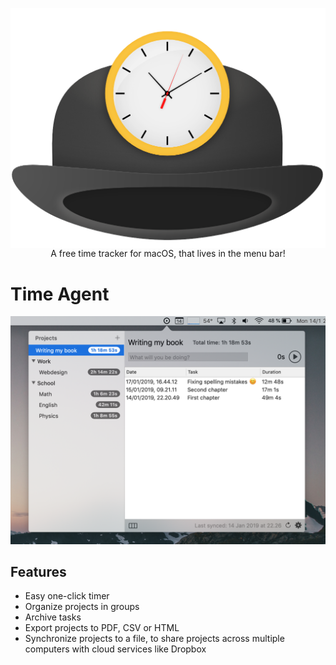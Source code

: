 <p align="center">
<img src="./design assets/App icon.png" width="512" align="center"><br/>
A free time tracker for macOS, that lives in the menu bar!
</p>

# Time Agent

![](./screenshot.png)

## Features

- Easy one-click timer
- Organize projects in groups
- Archive tasks
- Export projects to PDF, CSV or HTML
- Synchronize projects to a file, to share projects across multiple computers with cloud services like Dropbox
